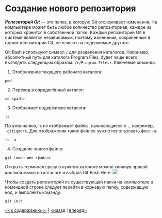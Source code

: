 # Создание нового репозитория

***Репозиторий Git***  — это папка, в которую Git отслеживает изменения. На компьютере может быть любое количество репозиториев, каждое из которых хранится в собственной папке. Каждый репозиторий Git в системе является независимым, поэтому изменения, сохраненные в одном репозитории Git, не влияют на содержимое другого.

Git Bash используют символ ```/``` для разделения каталогов. Например, абсолютный путь для каталога Program Files, будет чаще всего выглядеть следующим образом: ```/c/Program Files/```.
Ключевые команды:
1. Отображение текущего рабочего каталога:
```
pwd
```
2. Переход в определённый каталог:
```
cd <path>
```
3. Отображает содержимое каталога:
```
ls
```
По умолчанию, ls не отображает файлы, начинающиеся с ```.```, например, ```.gitignore```. Для отображения таких файлов нужно использовать флаг ```-a```:
```
ls -a
```
4. Создание нового файла:
```
git touch имя <файла>
```

Открыть терминал сразу в нужном каталоге можно кликнув правой кнопкой мыши на каталоге и выбрав Git Bash Here:
![](https://netology-code.github.io/guides/git-terminal/images/6.png)

Чтобы создать репозиторий из существующей папки на компьютере в командной строке следует перейти в корневую папку, содержащую код, и выполнить команду:
```
git init
```
[<<к содержанию<<](./readme.md) | [<назад](./git.md) | [вперед>](./init.md)